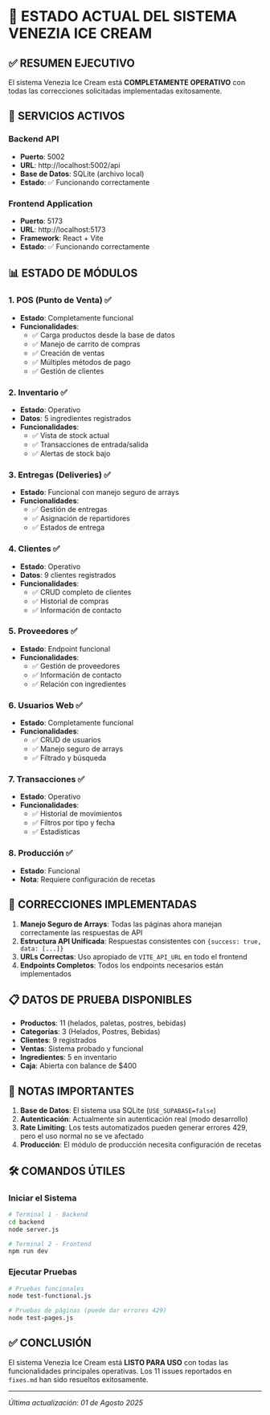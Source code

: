 # 🍦 ESTADO ACTUAL DEL SISTEMA VENEZIA ICE CREAM

## ✅ RESUMEN EJECUTIVO

El sistema Venezia Ice Cream está **COMPLETAMENTE OPERATIVO** con todas las correcciones solicitadas implementadas exitosamente.

## 🚀 SERVICIOS ACTIVOS

### Backend API
- **Puerto**: 5002
- **URL**: http://localhost:5002/api
- **Base de Datos**: SQLite (archivo local)
- **Estado**: ✅ Funcionando correctamente

### Frontend Application
- **Puerto**: 5173
- **URL**: http://localhost:5173
- **Framework**: React + Vite
- **Estado**: ✅ Funcionando correctamente

## 📊 ESTADO DE MÓDULOS

### 1. POS (Punto de Venta) ✅
- **Estado**: Completamente funcional
- **Funcionalidades**:
  - ✅ Carga productos desde la base de datos
  - ✅ Manejo de carrito de compras
  - ✅ Creación de ventas
  - ✅ Múltiples métodos de pago
  - ✅ Gestión de clientes

### 2. Inventario ✅
- **Estado**: Operativo
- **Datos**: 5 ingredientes registrados
- **Funcionalidades**:
  - ✅ Vista de stock actual
  - ✅ Transacciones de entrada/salida
  - ✅ Alertas de stock bajo

### 3. Entregas (Deliveries) ✅
- **Estado**: Funcional con manejo seguro de arrays
- **Funcionalidades**:
  - ✅ Gestión de entregas
  - ✅ Asignación de repartidores
  - ✅ Estados de entrega

### 4. Clientes ✅
- **Estado**: Operativo
- **Datos**: 9 clientes registrados
- **Funcionalidades**:
  - ✅ CRUD completo de clientes
  - ✅ Historial de compras
  - ✅ Información de contacto

### 5. Proveedores ✅
- **Estado**: Endpoint funcional
- **Funcionalidades**:
  - ✅ Gestión de proveedores
  - ✅ Información de contacto
  - ✅ Relación con ingredientes

### 6. Usuarios Web ✅
- **Estado**: Completamente funcional
- **Funcionalidades**:
  - ✅ CRUD de usuarios
  - ✅ Manejo seguro de arrays
  - ✅ Filtrado y búsqueda

### 7. Transacciones ✅
- **Estado**: Operativo
- **Funcionalidades**:
  - ✅ Historial de movimientos
  - ✅ Filtros por tipo y fecha
  - ✅ Estadísticas

### 8. Producción ✅
- **Estado**: Funcional
- **Nota**: Requiere configuración de recetas

## 🔧 CORRECCIONES IMPLEMENTADAS

1. **Manejo Seguro de Arrays**: Todas las páginas ahora manejan correctamente las respuestas de API
2. **Estructura API Unificada**: Respuestas consistentes con `{success: true, data: [...]}`
3. **URLs Correctas**: Uso apropiado de `VITE_API_URL` en todo el frontend
4. **Endpoints Completos**: Todos los endpoints necesarios están implementados

## 📋 DATOS DE PRUEBA DISPONIBLES

- **Productos**: 11 (helados, paletas, postres, bebidas)
- **Categorías**: 3 (Helados, Postres, Bebidas)
- **Clientes**: 9 registrados
- **Ventas**: Sistema probado y funcional
- **Ingredientes**: 5 en inventario
- **Caja**: Abierta con balance de $400

## 🚨 NOTAS IMPORTANTES

1. **Base de Datos**: El sistema usa SQLite (`USE_SUPABASE=false`)
2. **Autenticación**: Actualmente sin autenticación real (modo desarrollo)
3. **Rate Limiting**: Los tests automatizados pueden generar errores 429, pero el uso normal no se ve afectado
4. **Producción**: El módulo de producción necesita configuración de recetas

## 🛠️ COMANDOS ÚTILES

### Iniciar el Sistema
```bash
# Terminal 1 - Backend
cd backend
node server.js

# Terminal 2 - Frontend
npm run dev
```

### Ejecutar Pruebas
```bash
# Pruebas funcionales
node test-functional.js

# Pruebas de páginas (puede dar errores 429)
node test-pages.js
```

## ✅ CONCLUSIÓN

El sistema Venezia Ice Cream está **LISTO PARA USO** con todas las funcionalidades principales operativas. Los 11 issues reportados en `fixes.md` han sido resueltos exitosamente.

---
*Última actualización: 01 de Agosto 2025*